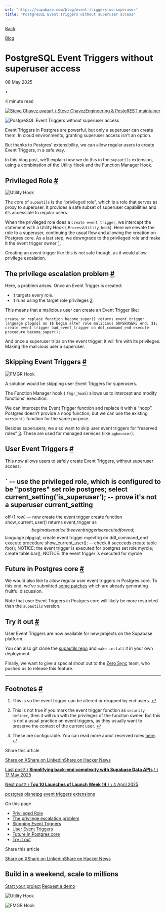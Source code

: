 ```yaml
---
url: "https://supabase.com/blog/event-triggers-wo-superuser"
title: "PostgreSQL Event Triggers without superuser access"
---
```


[Back](https://supabase.com/blog)

[Blog](https://supabase.com/blog)

# PostgreSQL Event Triggers without superuser access

08 May 2025

•

4 minute read

[![Steve Chavez avatar](https://supabase.com/_next/image?url=https%3A%2F%2Fgithub.com%2Fsteve-chavez.png&w=96&q=75&dpl=dpl_7FY8EmFQ6G3YqautJ4Fvh1viLnvu)\\
\\
Steve ChavezEngineering & PostgREST maintainer](https://github.com/steve-chavez)

![PostgreSQL Event Triggers without superuser access](https://supabase.com/_next/image?url=%2Fimages%2Fblog%2F2025-05-08-event-triggers-wo-superuser%2Fcover-event-triggers-dark.png&w=3840&q=100&dpl=dpl_7FY8EmFQ6G3YqautJ4Fvh1viLnvu)

Event Triggers in Postgres are powerful, but only a superuser can create them. In cloud environments, granting superuser access isn't an option.

But thanks to Postgres' extensibility, we can allow regular users to create Event Triggers, in a safe way.

In this blog post, we’ll explain how we do this in the `supautils` extension, using a combination of the Utility Hook and the Function Manager Hook.

## Privileged Role [\#](https://supabase.com/blog/event-triggers-wo-superuser\#privileged-role)

![Utility Hook](https://supabase.com/_next/image?url=%2Fimages%2Fblog%2F2025-05-08-event-triggers-wo-superuser%2Futility-hook-dark.png&w=3840&q=75&dpl=dpl_7FY8EmFQ6G3YqautJ4Fvh1viLnvu)

The core of `supautils` is the “privileged role”, which is a role that serves as proxy to superuser. It provides a safe subset of superuser capabilities and it’s accessible to regular users.

When the privileged role does a `create event trigger`, we intercept the statement with a Utility Hook ( `ProcessUtility_hook`).
Here we elevate the role to a superuser, continuing the usual flow and allowing the creation on Postgres core. As a last step, we downgrade to the privileged role and make
it the event trigger owner [1](https://supabase.com/blog/event-triggers-wo-superuser#user-content-fn-1).

Creating an event trigger like this is not safe though, as it would allow privilege escalation.

## The privilege escalation problem [\#](https://supabase.com/blog/event-triggers-wo-superuser\#the-privilege-escalation-problem)

Here, a problem arises. Once an Event Trigger is created:

- It targets every role.
- It runs using the target role privileges [2](https://supabase.com/blog/event-triggers-wo-superuser#user-content-fn-2).

This means that a malicious user can create an Event Trigger like:

`
create or replace function become_super()
    returns event_trigger
    language plpgsql as
$$
begin
    alter role malicious SUPERUSER;
end;
$$;
create event trigger bad_event_trigger on ddl_command_end
execute procedure become_super();
`

And once a superuser trips on the event trigger, it will fire with its privileges. Making the malicious user a superuser.

## Skipping Event Triggers [\#](https://supabase.com/blog/event-triggers-wo-superuser\#skipping-event-triggers)

![FMGR Hook](https://supabase.com/_next/image?url=%2Fimages%2Fblog%2F2025-05-08-event-triggers-wo-superuser%2Ffmgr-hook-dark.png&w=3840&q=75&dpl=dpl_7FY8EmFQ6G3YqautJ4Fvh1viLnvu)

A solution would be skipping user Event Triggers for superusers.

The Function Manager hook ( `fmgr_hook`) allows us to intercept and modify functions’ execution.

We can intercept the Event Trigger function and replace it with a “noop”. Postgres doesn’t provide a noop function, but we can use the existing `version()` function for the same purpose.

Besides superusers, we also want to skip user event triggers for “reserved roles” [3](https://supabase.com/blog/event-triggers-wo-superuser#user-content-fn-3). These are used for managed services (like `pgbouncer`).

## User Event Triggers [\#](https://supabase.com/blog/event-triggers-wo-superuser\#user-event-triggers)

This now allows users to safely create Event Triggers, without superuser access:

`
-- use the privileged role, which is configured to be "postgres"
set role postgres;
select current_setting('is_superuser'); -- prove it's not a superuser
current_setting
-----------------
off
(1 row)
-- now create the event trigger
create function show_current_user()
returns event_trigger as $$
begin
raise notice 'the event trigger is executed for %', current_user;
end;
$$ language plpgsql;
create event trigger myevtrig on ddl_command_end
execute procedure show_current_user();
-- check it succeeds
create table foo();
NOTICE:  the event trigger is executed for postgres
set role myrole;
create table bar();
NOTICE:  the event trigger is executed for myrole
`

## Future in Postgres core [\#](https://supabase.com/blog/event-triggers-wo-superuser\#future-in-postgres-core)

We would also like to allow regular user event triggers in Postgres core. To this end, we’ve submitted [some patches](https://www.postgresql.org/message-id/flat/CAGRrpzbtYDkg7_xwfzrqByYgCJQbbL38tADyuN%2B6tAkbA-Pnkg%40mail.gmail.com) which are already generating fruitful discussion.

Note that user Event Triggers in Postgres core will likely be more restricted than the `supautils` version.

## Try it out [\#](https://supabase.com/blog/event-triggers-wo-superuser\#try-it-out)

User Event Triggers are now available for new projects on the Supabase platform.

You can also git clone the [supautils repo](https://github.com/supabase/supautils/) and `make install` it in your own deployment.

Finally, we want to give a special shout out to the [Zero Sync](https://zero.rocicorp.dev/) team, who pushed us to release this feature.

* * *

## Footnotes [\#](https://supabase.com/blog/event-triggers-wo-superuser\#footnote-label)

1. This is so the event trigger can be altered or dropped by end users. [↩](https://supabase.com/blog/event-triggers-wo-superuser#user-content-fnref-1)

2. This is not true if you mark the event trigger function as `security definer`, then it will run with the privileges of the function owner. But this is not a usual practice on event triggers, as they usually want to preserve the context of the current user. [↩](https://supabase.com/blog/event-triggers-wo-superuser#user-content-fnref-2)

3. These are configurable. You can read more about reserved roles [here](https://supabase.com/blog/roles-postgres-hooks). [↩](https://supabase.com/blog/event-triggers-wo-superuser#user-content-fnref-3)


Share this article

[Share on X](https://twitter.com/intent/tweet?url=https%3A%2F%2Fsupabase.com%2Fblog%2Fevent-triggers-wo-superuser&text=PostgreSQL%20Event%20Triggers%20without%20superuser%20access)[Share on Linkedin](https://www.linkedin.com/shareArticle?url=https%3A%2F%2Fsupabase.com%2Fblog%2Fevent-triggers-wo-superuser&text=PostgreSQL%20Event%20Triggers%20without%20superuser%20access)[Share on Hacker News](https://news.ycombinator.com/submitlink?u=https%3A%2F%2Fsupabase.com%2Fblog%2Fevent-triggers-wo-superuser&t=PostgreSQL%20Event%20Triggers%20without%20superuser%20access)

[Last post\\
\\
**Simplifying back-end complexity with Supabase Data APIs** \\
\\
17 May 2025](https://supabase.com/blog/simplify-backend-with-data-api)

[Next post\\
\\
**Top 10 Launches of Launch Week 14** \\
\\
4 April 2025](https://supabase.com/blog/launch-week-14-top-10)

[postgres](https://supabase.com/blog/tags/postgres) [planetpg](https://supabase.com/blog/tags/planetpg) [event triggers](https://supabase.com/blog/tags/event%20triggers) [extensions](https://supabase.com/blog/tags/extensions)

On this page

- [Privileged Role](https://supabase.com/blog/event-triggers-wo-superuser#privileged-role)
- [The privilege escalation problem](https://supabase.com/blog/event-triggers-wo-superuser#the-privilege-escalation-problem)
- [Skipping Event Triggers](https://supabase.com/blog/event-triggers-wo-superuser#skipping-event-triggers)
- [User Event Triggers](https://supabase.com/blog/event-triggers-wo-superuser#user-event-triggers)
- [Future in Postgres core](https://supabase.com/blog/event-triggers-wo-superuser#future-in-postgres-core)
- [Try it out](https://supabase.com/blog/event-triggers-wo-superuser#try-it-out)

Share this article

[Share on X](https://twitter.com/intent/tweet?url=https%3A%2F%2Fsupabase.com%2Fblog%2Fevent-triggers-wo-superuser&text=PostgreSQL%20Event%20Triggers%20without%20superuser%20access)[Share on Linkedin](https://www.linkedin.com/shareArticle?url=https%3A%2F%2Fsupabase.com%2Fblog%2Fevent-triggers-wo-superuser&text=PostgreSQL%20Event%20Triggers%20without%20superuser%20access)[Share on Hacker News](https://news.ycombinator.com/submitlink?u=https%3A%2F%2Fsupabase.com%2Fblog%2Fevent-triggers-wo-superuser&t=PostgreSQL%20Event%20Triggers%20without%20superuser%20access)

## Build in a weekend, scale to millions

[Start your project](https://supabase.com/dashboard) [Request a demo](https://supabase.com/contact/sales)

![Utility Hook](https://supabase.com/_next/image?url=%2Fimages%2Fblog%2F2025-05-08-event-triggers-wo-superuser%2Futility-hook-dark.png&w=3840&q=75&dpl=dpl_7FY8EmFQ6G3YqautJ4Fvh1viLnvu)

![FMGR Hook](https://supabase.com/_next/image?url=%2Fimages%2Fblog%2F2025-05-08-event-triggers-wo-superuser%2Ffmgr-hook-dark.png&w=3840&q=75&dpl=dpl_7FY8EmFQ6G3YqautJ4Fvh1viLnvu)